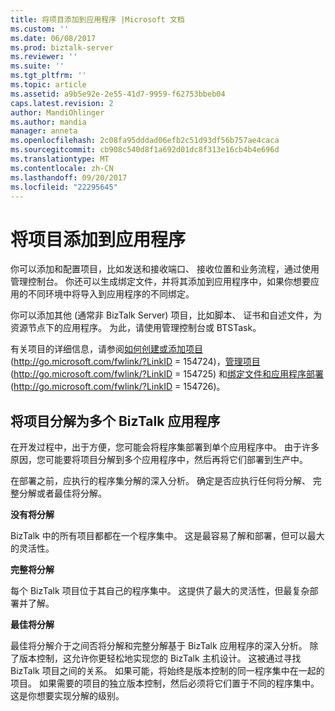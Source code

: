 ```yaml
---
title: 将项目添加到应用程序 |Microsoft 文档
ms.custom: ''
ms.date: 06/08/2017
ms.prod: biztalk-server
ms.reviewer: ''
ms.suite: ''
ms.tgt_pltfrm: ''
ms.topic: article
ms.assetid: a9b5e92e-2e55-41d7-9959-f62753bbeb04
caps.latest.revision: 2
author: MandiOhlinger
ms.author: mandia
manager: anneta
ms.openlocfilehash: 2c08fa95dddad06efb2c51d93df56b757ae4caca
ms.sourcegitcommit: cb908c540d8f1a692d01dc8f313e16cb4b4e696d
ms.translationtype: MT
ms.contentlocale: zh-CN
ms.lasthandoff: 09/20/2017
ms.locfileid: "22295645"
---
```

# <a name="adding-artifacts-to-an-application"></a>将项目添加到应用程序
你可以添加和配置项目，比如发送和接收端口、 接收位置和业务流程，通过使用管理控制台。 你还可以生成绑定文件，并将其添加到应用程序中，如果你想要应用的不同环境中将导入到应用程序的不同绑定。  
  
 你可以添加其他 (通常非 BizTalk Server) 项目，比如脚本、 证书和自述文件，为资源节点下的应用程序。 为此，请使用管理控制台或 BTSTask。  
  
 有关项目的详细信息，请参阅[如何创建或添加项目](http://go.microsoft.com/fwlink/?LinkID=154724)(http://go.microsoft.com/fwlink/?LinkID = 154724)，[管理项目](http://go.microsoft.com/fwlink/?LinkID=154725)(http://go.microsoft.com/fwlink/?LinkID = 154725) 和[绑定文件和应用程序部署](http://go.microsoft.com/fwlink/?LinkID=154726)(http://go.microsoft.com/fwlink/?LinkID = 154726)。  
  
## <a name="factoring-artifacts-into-multiple-biztalk-applications"></a>将项目分解为多个 BizTalk 应用程序  
 在开发过程中，出于方便，您可能会将程序集部署到单个应用程序中。 由于许多原因，您可能要将项目分解到多个应用程序中，然后再将它们部署到生产中。  
  
 在部署之前，应执行的程序集分解的深入分析。 确定是否应执行任何将分解、 完整分解或者最佳将分解。  
  
 **没有将分解**  
  
 BizTalk 中的所有项目都都在一个程序集中。 这是最容易了解和部署，但可以最大的灵活性。  
  
 **完整将分解**  
  
 每个 BizTalk 项目位于其自己的程序集中。 这提供了最大的灵活性，但最复杂部署并了解。  
  
 **最佳将分解**  
  
 最佳将分解介于之间否将分解和完整分解基于 BizTalk 应用程序的深入分析。 除了版本控制，这允许你更轻松地实现您的 BizTalk 主机设计。 这被通过寻找 BizTalk 项目之间的关系。 如果可能，将始终是版本控制的同一程序集中在一起的项目。 如果需要的项目的独立版本控制，然后必须将它们置于不同的程序集中。 这是你想要实现分解的级别。
